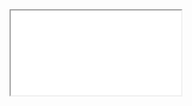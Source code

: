 <iframe 
  src="<% tp.system.prompt("Cole o link")%>" 
  width="100%" 
  height="600" 
  frameborder="0"
  style="border:1px solid #ccc;">
</iframe>
